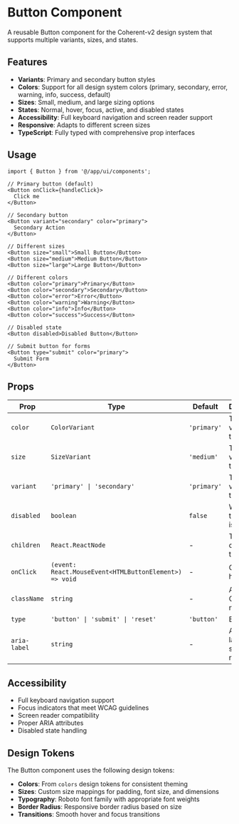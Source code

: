 # Button Component

A reusable Button component for the Coherent-v2 design system that supports multiple variants, sizes, and states.

## Features

- **Variants**: Primary and secondary button styles
- **Colors**: Support for all design system colors (primary, secondary, error, warning, info, success, default)
- **Sizes**: Small, medium, and large sizing options
- **States**: Normal, hover, focus, active, and disabled states
- **Accessibility**: Full keyboard navigation and screen reader support
- **Responsive**: Adapts to different screen sizes
- **TypeScript**: Fully typed with comprehensive prop interfaces

## Usage

```tsx
import { Button } from '@/app/ui/components';

// Primary button (default)
<Button onClick={handleClick}>
  Click me
</Button>

// Secondary button
<Button variant="secondary" color="primary">
  Secondary Action
</Button>

// Different sizes
<Button size="small">Small Button</Button>
<Button size="medium">Medium Button</Button>
<Button size="large">Large Button</Button>

// Different colors
<Button color="primary">Primary</Button>
<Button color="secondary">Secondary</Button>
<Button color="error">Error</Button>
<Button color="warning">Warning</Button>
<Button color="info">Info</Button>
<Button color="success">Success</Button>

// Disabled state
<Button disabled>Disabled Button</Button>

// Submit button for forms
<Button type="submit" color="primary">
  Submit Form
</Button>
```

## Props

| Prop | Type | Default | Description |
|------|------|---------|-------------|
| `color` | `ColorVariant` | `'primary'` | The color variant of the button |
| `size` | `SizeVariant` | `'medium'` | The size variant of the button |
| `variant` | `'primary' \| 'secondary'` | `'primary'` | The style variant of the button |
| `disabled` | `boolean` | `false` | Whether the button is disabled |
| `children` | `React.ReactNode` | - | The content of the button |
| `onClick` | `(event: React.MouseEvent<HTMLButtonElement>) => void` | - | Click handler |
| `className` | `string` | - | Additional CSS class names |
| `type` | `'button' \| 'submit' \| 'reset'` | `'button'` | Button type |
| `aria-label` | `string` | - | Accessible label for screen readers |

## Accessibility

- Full keyboard navigation support
- Focus indicators that meet WCAG guidelines
- Screen reader compatibility
- Proper ARIA attributes
- Disabled state handling

## Design Tokens

The Button component uses the following design tokens:

- **Colors**: From `colors` design tokens for consistent theming
- **Sizes**: Custom size mappings for padding, font size, and dimensions
- **Typography**: Roboto font family with appropriate font weights
- **Border Radius**: Responsive border radius based on size
- **Transitions**: Smooth hover and focus transitions